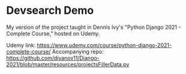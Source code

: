 # Devsearch Demo

My version of the project taught in Dennis Ivy's "Python Django 2021 - Complete Course," hosted on Udemy.

Udemy link: https://www.udemy.com/course/python-django-2021-complete-course/
Accompanying repo: https://github.com/divanov11/Django-2021/blob/master/resources/projectsFillerData.py